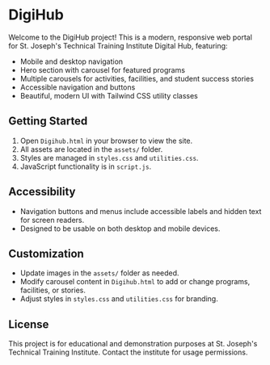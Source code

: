 # DigiHub

Welcome to the DigiHub project! This is a modern, responsive web portal for St. Joseph's Technical Training Institute Digital Hub, featuring:

- Mobile and desktop navigation
- Hero section with carousel for featured programs
- Multiple carousels for activities, facilities, and student success stories
- Accessible navigation and buttons
- Beautiful, modern UI with Tailwind CSS utility classes

## Getting Started

1. Open `Digihub.html` in your browser to view the site.
2. All assets are located in the `assets/` folder.
3. Styles are managed in `styles.css` and `utilities.css`.
4. JavaScript functionality is in `script.js`.

## Accessibility

- Navigation buttons and menus include accessible labels and hidden text for screen readers.
- Designed to be usable on both desktop and mobile devices.

## Customization

- Update images in the `assets/` folder as needed.
- Modify carousel content in `Digihub.html` to add or change programs, facilities, or stories.
- Adjust styles in `styles.css` and `utilities.css` for branding.

## License

This project is for educational and demonstration purposes at St. Joseph's Technical Training Institute. Contact the institute for usage permissions.
